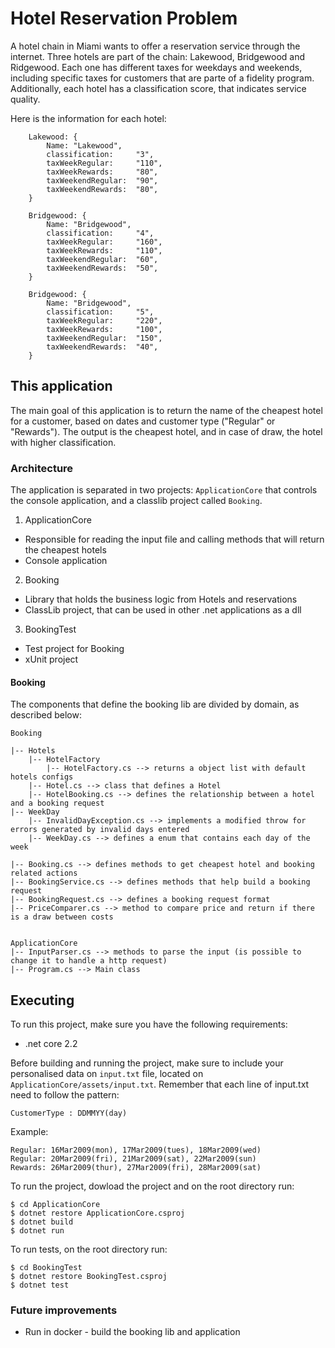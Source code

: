 # Hotel Reservation Problem

A hotel chain in Miami wants to offer a reservation service through the internet. Three hotels are part of the chain: Lakewood, Bridgewood and Ridgewood. Each one has different taxes for weekdays and weekends, including specific taxes for customers that are parte of a fidelity program. Additionally, each hotel has a classification score, that indicates service quality. 

Here is the information for each hotel: 

```
    Lakewood: {
        Name: "Lakewood",
        classification:     "3",
        taxWeekRegular:     "110",
        taxWeekRewards:     "80",
        taxWeekendRegular:  "90",
        taxWeekendRewards:  "80",
    }

    Bridgewood: {
        Name: "Bridgewood",
        classification:     "4",
        taxWeekRegular:     "160",
        taxWeekRewards:     "110",
        taxWeekendRegular:  "60",
        taxWeekendRewards:  "50",
    }

    Bridgewood: {
        Name: "Bridgewood",
        classification:     "5",
        taxWeekRegular:     "220",
        taxWeekRewards:     "100",
        taxWeekendRegular:  "150",
        taxWeekendRewards:  "40",
    }
```
## This application

The main goal of this application is to return the name of the cheapest hotel for a customer, based on dates and customer type ("Regular" or "Rewards"). The output is the cheapest hotel, and in case of draw, the hotel with higher classification. 

### Architecture 

The application is separated in two projects: `ApplicationCore` that controls the console application, and a classlib project called `Booking`. 

1. ApplicationCore

- Responsible for reading the input file and calling methods that will return the cheapest hotels 
- Console application

2. Booking

- Library that holds the business logic from Hotels and reservations 
- ClassLib project, that can be used in other .net applications as a dll 

3. BookingTest

- Test project for Booking 
- xUnit project

#### Booking 

The components that define the booking lib are divided by domain, as described below:

```
Booking

|-- Hotels
    |-- HotelFactory
        |-- HotelFactory.cs --> returns a object list with default hotels configs
    |-- Hotel.cs --> class that defines a Hotel
    |-- HotelBooking.cs --> defines the relationship between a hotel and a booking request
|-- WeekDay
    |-- InvalidDayException.cs --> implements a modified throw for errors generated by invalid days entered
    |-- WeekDay.cs --> defines a enum that contains each day of the week

|-- Booking.cs --> defines methods to get cheapest hotel and booking related actions
|-- BookingService.cs --> defines methods that help build a booking request
|-- BookingRequest.cs --> defines a booking request format  
|-- PriceComparer.cs --> method to compare price and return if there is a draw between costs


ApplicationCore
|-- InputParser.cs --> methods to parse the input (is possible to change it to handle a http request)
|-- Program.cs --> Main class
```

## Executing 

To run this project, make sure you have the following requirements: 

- .net core 2.2

Before building and running the project, make sure to include your personalised data on `input.txt` file, located on `ApplicationCore/assets/input.txt`. Remember that each line of input.txt need to follow the pattern: 

`CustomerType : DDMMYY(day)`

Example: 
```
Regular: 16Mar2009(mon), 17Mar2009(tues), 18Mar2009(wed)
Regular: 20Mar2009(fri), 21Mar2009(sat), 22Mar2009(sun)
Rewards: 26Mar2009(thur), 27Mar2009(fri), 28Mar2009(sat)
```

To run the project, dowload the project and on the root directory run: 

```
$ cd ApplicationCore
$ dotnet restore ApplicationCore.csproj
$ dotnet build
$ dotnet run 
```

To run tests, on the root directory run:

```
$ cd BookingTest
$ dotnet restore BookingTest.csproj
$ dotnet test

```

### Future improvements
- Run in docker - build the booking lib and application 

